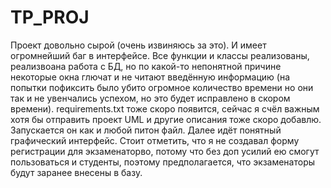 # TP_PROJ
Проект довольно сырой (очень извиняюсь за это). И имеет огромнейший баг в интерфейсе. Все функции и классы реализованы, реализвоана работа с БД, но
по какой-то непонятной причине некоторые окна глючат и не читают введённую информацию (на попытки пофиксить было убито огромное количество времени но они
так и не увенчались успехом, но это будет исправлено в скором времени). requirements.txt тоже скоро появится, сейчас я счёл важным хотя бы отправить проект
UML и другие описания тоже скоро добавлю.
Запускается он как и любой питон файл. Далее идёт понятный графический интерфейс. Стоит отметить, что я не создавал форму регистрации для экзаменаторво, потому
что без доп усилий ею смогут пользоваться и студенты, поэтому предполагается, что экзаменаторы будут заранее внесены в базу. 
